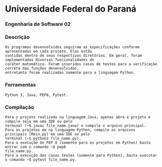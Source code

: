 # Universidade Federal do Paraná
### Engenharia de Software 02

### Descrição
    Os programas desenvolvidos seguiram as especificações conforme apresentadas em cada projeto. Elas estão
    contidas dentro de seus respectivos diretórios. Em geral, foram implementadas diversas funcionalidades de
    caráter matemático. Foram inseridos casos de testes para a verificação correta das funções desenvolvidas,
    entretanto foram realizadas somente para a linguagem Python.

### Ferramentas
    Python 3, Java, PEP8, Pytest.

### Compilação
    Para o projeto realizado na linguagem Java, apenas abra o projeto e compile seja em uma IDE ou pelo
    terminal (~$ javac file_name.java) e compile o arquivo principal.
    Para os projetos em na linguagem Python, compile os arquivos principais (Main.py) em uma IDE ou pelo
    terminal (~$ python3 file_name.py).
    Para a execução do PEP 8 (somente para os projetos em Python) basta entrar com o comando ~$ pep8
    file_name.py.
    Para a execução dos casos testes (somente para Python), basta executar o comando ~$ pytest file_name.py.